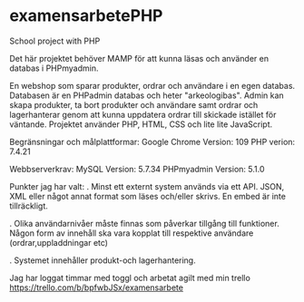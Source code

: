 # examensarbetePHP
 School project with PHP

Det här projektet behöver MAMP för att kunna läsas och använder en databas i PHPmyadmin. 

En webshop som sparar produkter, ordrar och användare i en egen databas. Databasen är en PHPadmin databas och heter "arkeologibas". Admin kan skapa produkter, ta bort produkter och användare samt ordrar och lagerhanterar genom att kunna uppdatera ordrar till skickade istället för väntande. Projektet använder PHP, HTML, CSS och lite lite JavaScript. 

Begränsningar och målplattformar:
Google Chrome Version: 109
PHP verion: 7.4.21

Webbserverkrav:
MySQL Version: 5.7.34
PHPmyadmin Version: 5.1.0


Punkter jag har valt:
. Minst ett externt system används via ett API. JSON, XML eller något annat format som läses och/eller skrivs. En embed är inte tillräckligt.

. Olika användarnivåer måste finnas som påverkar tillgång till funktioner. Någon form av innehåll ska vara kopplat till respektive användare (ordrar,uppladdningar etc)

. Systemet innehåller produkt-och lagerhantering.


Jag har loggat timmar med toggl och arbetat agilt med min trello https://trello.com/b/bpfwbJSx/examensarbete 